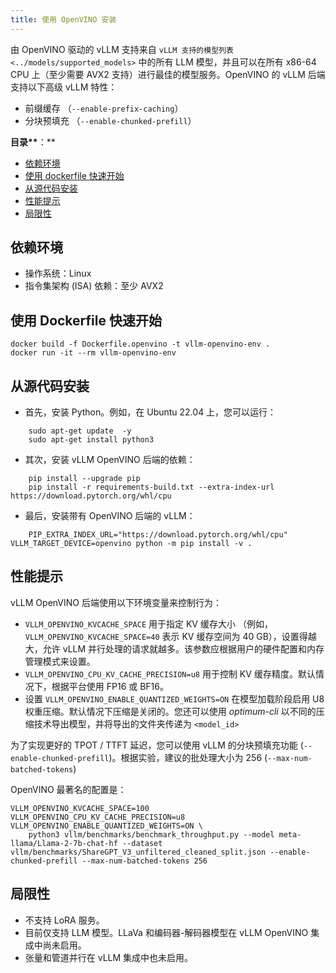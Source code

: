 ```yaml
---
title: 使用 OpenVINO 安装
---
```


由 OpenVINO 驱动的 vLLM 支持来自 `vLLM 支持的模型列表 <../models/supported_models>` 中的所有 LLM 模型，并且可以在所有 x86-64 CPU 上（至少需要 AVX2 支持）进行最佳的模型服务。OpenVINO 的 vLLM 后端支持以下高级 vLLM 特性：

- 前缀缓存 （`--enable-prefix-caching`）
- 分块预填充 （`--enable-chunked-prefill`）

**目录\*\***：\*\*

- [依赖环境](#依赖环境)
- [使用 dockerfile 快速开始](#使用-dockerfile-快速开始)
- [从源代码安装](#从源代码安装)
- [性能提示](#性能提示)
- [局限性](#局限性)

## 依赖环境

- 操作系统：Linux
- 指令集架构 (ISA) 依赖：至少 AVX2

## 使用 Dockerfile 快速开始

```plain
docker build -f Dockerfile.openvino -t vllm-openvino-env .
docker run -it --rm vllm-openvino-env
```

## 从源代码安装

- 首先，安装 Python。例如，在 Ubuntu 22.04 上，您可以运行：

```plain
    sudo apt-get update  -y
    sudo apt-get install python3
```

- 其次，安装 vLLM OpenVINO 后端的依赖：

```plain
    pip install --upgrade pip
    pip install -r requirements-build.txt --extra-index-url https://download.pytorch.org/whl/cpu
```

- 最后，安装带有 OpenVINO 后端的 vLLM：

```plain
    PIP_EXTRA_INDEX_URL="https://download.pytorch.org/whl/cpu" VLLM_TARGET_DEVICE=openvino python -m pip install -v .
```

## 性能提示

vLLM OpenVINO 后端使用以下环境变量来控制行为：

- `VLLM_OPENVINO_KVCACHE_SPACE` 用于指定 KV 缓存大小 （例如，`VLLM_OPENVINO_KVCACHE_SPACE=40` 表示 KV 缓存空间为 40 GB），设置得越大，允许 vLLM 并行处理的请求就越多。该参数应根据用户的硬件配置和内存管理模式来设置。
- `VLLM_OPENVINO_CPU_KV_CACHE_PRECISION=u8` 用于控制 KV 缓存精度。默认情况下，根据平台使用 FP16 或 BF16。
- 设置 `VLLM_OPENVINO_ENABLE_QUANTIZED_WEIGHTS=ON` 在模型加载阶段启用 U8 权重压缩。默认情况下压缩是关闭的。您还可以使用 _optimum-cli_ 以不同的压缩技术导出模型，并将导出的文件夹传递为 `<model_id>`

为了实现更好的 TPOT / TTFT 延迟，您可以使用 vLLM 的分块预填充功能 (`--enable-chunked-prefill`)。根据实验，建议的批处理大小为 256 (`--max-num-batched-tokens`)

OpenVINO 最著名的配置是：

```plain
VLLM_OPENVINO_KVCACHE_SPACE=100 VLLM_OPENVINO_CPU_KV_CACHE_PRECISION=u8 VLLM_OPENVINO_ENABLE_QUANTIZED_WEIGHTS=ON \
    python3 vllm/benchmarks/benchmark_throughput.py --model meta-llama/Llama-2-7b-chat-hf --dataset vllm/benchmarks/ShareGPT_V3_unfiltered_cleaned_split.json --enable-chunked-prefill --max-num-batched-tokens 256
```

## 局限性

- 不支持 LoRA 服务。
- 目前仅支持 LLM 模型。LLaVa 和编码器-解码器模型在 vLLM OpenVINO 集成中尚未启用。
- 张量和管道并行在 vLLM 集成中也未启用。
